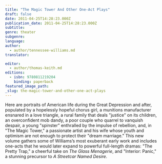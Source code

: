 ```yaml
---
title: "The Magic Tower And Other One-Act Plays"
draft: false
date: 2011-04-25T14:28:23.000Z
publication_date: 2011-04-25T14:28:23.000Z
subtitle:
genre: theater
subgenre:
language:
author:
  - author/tennessee-williams.md
translator:

editor:
  - author/thomas-keith.md
editions:
  - isbn: 9780811219204
    binding: paperback
featured_image_path:
_slug: the-magic-tower-and-other-one-act-plays
---
```


Here are portraits of American life during the Great Depression and after, populated by a hopelessly hopeful chorus girl, a munitions manufacturer ensnared in a love triangle, a rural family that deals "justice" on its children, an overconfident mob dandy, a poor couple who quarrel to vanquish despair, a young "spinster" enthralled by the impulse of rebellion, and, in "The Magic Tower," a passionate artist and his wife whose youth and optimism are not enough to protect their "dream marriage." This new volume gathers some of Williams’s most exuberant early work and includes one-acts that he would later expand to powerful full-length dramas: "The Pretty Trap," a cheerful take on _The Glass Menagerie_, and "Interior: Panic," a stunning precursor to _A Streetcar Named Desire_.

